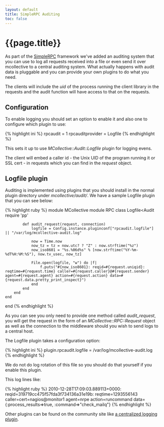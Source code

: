 ```yaml
---
layout: default
title: SimpleRPC Auditing
toc: false
---
```

[SimpleRPCIntroduction]: index.html
[AuditCentralRPCLog]: https://docs.puppetlabs.com/mcollective/plugin_directory/central_rpc_log.html

# {{page.title}}

As part of the [SimpleRPC][SimpleRPCIntroduction] framework we've added an auditing system that you can use to log all requests received into a file or even send it over mcollective to a central auditing system.  What actually happens with audit data is pluggable and you can provide your own plugins to do what you need.

The clients will include the _uid_ of the process running the client library in the requests and the audit function will have access to that on the requests.

## Configuration
To enable logging you should set an option to enable it and also one to configure which plugin to use:

{% highlight ini %}
rpcaudit = 1
rpcauditprovider = Logfile
{% endhighlight %}

This sets it up to use _MCollective::Audit::Logfile_ plugin for logging evens.

The client will embed a caller id - the Unix UID of the program running it or SSL cert - in requests which you can find in the _request_ object.

## Logfile plugin

Auditing is implemented using plugins that you should install in the normal plugin directory under _mcollective/audit/_.  We have a sample Logfile plugin that you can see below:

{% highlight ruby %}
module MCollective
    module RPC
        class Logfile<Audit
	    require 'pp'

            def audit_request(request, connection)
                logfile = Config.instance.pluginconf["rpcaudit.logfile"] || "/var/log/mcollective-audit.log"

                now = Time.now
                now_tz = tz = now.utc? ? "Z" : now.strftime("%z")
                now_iso8601 = "%s.%06d%s" % [now.strftime("%Y-%m-%dT%H:%M:%S"), now.tv_usec, now_tz]

                File.open(logfile, "w") do |f|
                    f.puts("#{now_iso8601}: reqid=#{request.uniqid}: reqtime=#{request.time} caller=#{request.caller}@#{request.sender} agent=#{request.agent} action=#{request.action} data=#{request.data.pretty_print_inspect}")
                end
            end
        end
    end
end
{% endhighlight %}

As you can see you only need to provide one method called _audit_request_, you will get the request in the form of an _MCollective::RPC::Request_ object as well as the connection to the middleware should you wish to send logs to a central host.

The Logfile plugin takes a configuration option:

{% highlight ini %}
plugin.rpcaudit.logfile = /var/log/mcollective-audit.log
{% endhighlight %}

We do not do log rotation of this file so you should do that yourself if you enable this plugin.

This log lines like:

{% highlight ruby %}
2010-12-28T17:09:03.889113+0000: reqid=319719cc475f57fda3f734136a31e19b: reqtime=1293556143 caller=cert=nagios@monitor1 agent=nrpe action=runcommand data={:process_results=>true, :command=>"check_mailq"}
{% endhighlight %}

Other plugins can be found on the community site like [a centralized logging plugin][AuditCentralRPCLog].

